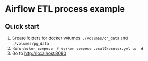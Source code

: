 # Airflow ETL process example

## Quick start
1. Create folders for docker volumes: `./volumes/ch_data` and `./volumes/pg_data`
2. Run: `docker-compose -f docker-compose-LocalExecutor.yml up -d`
3. Go to [http://localhost:8080](http://localhost:8080)